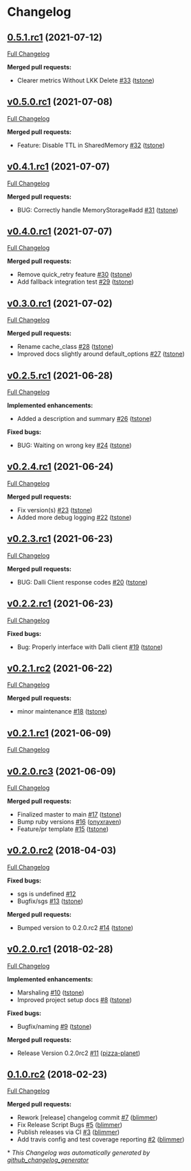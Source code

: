 # Changelog

## [0.5.1.rc1](https://github.com/Ibotta/atomic_cache/tree/0.5.1.rc1) (2021-07-12)

[Full Changelog](https://github.com/Ibotta/atomic_cache/compare/v0.5.0.rc1...0.5.1.rc1)

**Merged pull requests:**

- Clearer metrics Without LKK Delete [\#33](https://github.com/Ibotta/atomic_cache/pull/33) ([tstone](https://github.com/tstone))

## [v0.5.0.rc1](https://github.com/Ibotta/atomic_cache/tree/v0.5.0.rc1) (2021-07-08)

[Full Changelog](https://github.com/Ibotta/atomic_cache/compare/v0.4.1.rc1...v0.5.0.rc1)

**Merged pull requests:**

- Feature: Disable TTL in SharedMemory [\#32](https://github.com/Ibotta/atomic_cache/pull/32) ([tstone](https://github.com/tstone))

## [v0.4.1.rc1](https://github.com/Ibotta/atomic_cache/tree/v0.4.1.rc1) (2021-07-07)

[Full Changelog](https://github.com/Ibotta/atomic_cache/compare/v0.4.0.rc1...v0.4.1.rc1)

**Merged pull requests:**

- BUG: Correctly handle MemoryStorage\#add [\#31](https://github.com/Ibotta/atomic_cache/pull/31) ([tstone](https://github.com/tstone))

## [v0.4.0.rc1](https://github.com/Ibotta/atomic_cache/tree/v0.4.0.rc1) (2021-07-07)

[Full Changelog](https://github.com/Ibotta/atomic_cache/compare/v0.3.0.rc1...v0.4.0.rc1)

**Merged pull requests:**

- Remove quick\_retry feature [\#30](https://github.com/Ibotta/atomic_cache/pull/30) ([tstone](https://github.com/tstone))
- Add fallback integration test [\#29](https://github.com/Ibotta/atomic_cache/pull/29) ([tstone](https://github.com/tstone))

## [v0.3.0.rc1](https://github.com/Ibotta/atomic_cache/tree/v0.3.0.rc1) (2021-07-02)

[Full Changelog](https://github.com/Ibotta/atomic_cache/compare/v0.2.5.rc1...v0.3.0.rc1)

**Merged pull requests:**

- Rename cache\_class [\#28](https://github.com/Ibotta/atomic_cache/pull/28) ([tstone](https://github.com/tstone))
- Improved docs slightly around default\_options [\#27](https://github.com/Ibotta/atomic_cache/pull/27) ([tstone](https://github.com/tstone))

## [v0.2.5.rc1](https://github.com/Ibotta/atomic_cache/tree/v0.2.5.rc1) (2021-06-28)

[Full Changelog](https://github.com/Ibotta/atomic_cache/compare/v0.2.4.rc1...v0.2.5.rc1)

**Implemented enhancements:**

- Added a description and summary [\#26](https://github.com/Ibotta/atomic_cache/pull/26) ([tstone](https://github.com/tstone))

**Fixed bugs:**

- BUG: Waiting on wrong key [\#24](https://github.com/Ibotta/atomic_cache/pull/24) ([tstone](https://github.com/tstone))

## [v0.2.4.rc1](https://github.com/Ibotta/atomic_cache/tree/v0.2.4.rc1) (2021-06-24)

[Full Changelog](https://github.com/Ibotta/atomic_cache/compare/v0.2.3.rc1...v0.2.4.rc1)

**Merged pull requests:**

- Fix version\(s\) [\#23](https://github.com/Ibotta/atomic_cache/pull/23) ([tstone](https://github.com/tstone))
- Added more debug logging [\#22](https://github.com/Ibotta/atomic_cache/pull/22) ([tstone](https://github.com/tstone))

## [v0.2.3.rc1](https://github.com/Ibotta/atomic_cache/tree/v0.2.3.rc1) (2021-06-23)

[Full Changelog](https://github.com/Ibotta/atomic_cache/compare/v0.2.2.rc1...v0.2.3.rc1)

**Merged pull requests:**

- BUG: Dalli Client response codes [\#20](https://github.com/Ibotta/atomic_cache/pull/20) ([tstone](https://github.com/tstone))

## [v0.2.2.rc1](https://github.com/Ibotta/atomic_cache/tree/v0.2.2.rc1) (2021-06-23)

[Full Changelog](https://github.com/Ibotta/atomic_cache/compare/v0.2.1.rc2...v0.2.2.rc1)

**Fixed bugs:**

- Bug: Properly interface with Dalli client [\#19](https://github.com/Ibotta/atomic_cache/pull/19) ([tstone](https://github.com/tstone))

## [v0.2.1.rc2](https://github.com/Ibotta/atomic_cache/tree/v0.2.1.rc2) (2021-06-22)

[Full Changelog](https://github.com/Ibotta/atomic_cache/compare/v0.2.1.rc1...v0.2.1.rc2)

**Merged pull requests:**

- minor maintenance [\#18](https://github.com/Ibotta/atomic_cache/pull/18) ([tstone](https://github.com/tstone))

## [v0.2.1.rc1](https://github.com/Ibotta/atomic_cache/tree/v0.2.1.rc1) (2021-06-09)

[Full Changelog](https://github.com/Ibotta/atomic_cache/compare/v0.2.0.rc3...v0.2.1.rc1)

## [v0.2.0.rc3](https://github.com/Ibotta/atomic_cache/tree/v0.2.0.rc3) (2021-06-09)

[Full Changelog](https://github.com/Ibotta/atomic_cache/compare/v0.2.0.rc2...v0.2.0.rc3)

**Merged pull requests:**

- Finalized master to main [\#17](https://github.com/Ibotta/atomic_cache/pull/17) ([tstone](https://github.com/tstone))
- Bump ruby versions [\#16](https://github.com/Ibotta/atomic_cache/pull/16) ([onyxraven](https://github.com/onyxraven))
- Feature/pr template [\#15](https://github.com/Ibotta/atomic_cache/pull/15) ([tstone](https://github.com/tstone))

## [v0.2.0.rc2](https://github.com/Ibotta/atomic_cache/tree/v0.2.0.rc2) (2018-04-03)

[Full Changelog](https://github.com/Ibotta/atomic_cache/compare/v0.2.0.rc1...v0.2.0.rc2)

**Fixed bugs:**

- sgs is undefined [\#12](https://github.com/Ibotta/atomic_cache/issues/12)
- Bugfix/sgs [\#13](https://github.com/Ibotta/atomic_cache/pull/13) ([tstone](https://github.com/tstone))

**Merged pull requests:**

- Bumped version to 0.2.0.rc2 [\#14](https://github.com/Ibotta/atomic_cache/pull/14) ([tstone](https://github.com/tstone))

## [v0.2.0.rc1](https://github.com/Ibotta/atomic_cache/tree/v0.2.0.rc1) (2018-02-28)

[Full Changelog](https://github.com/Ibotta/atomic_cache/compare/0.1.0.rc2...v0.2.0.rc1)

**Implemented enhancements:**

- Marshaling [\#10](https://github.com/Ibotta/atomic_cache/pull/10) ([tstone](https://github.com/tstone))
- Improved project setup docs [\#8](https://github.com/Ibotta/atomic_cache/pull/8) ([tstone](https://github.com/tstone))

**Fixed bugs:**

- Bugfix/naming [\#9](https://github.com/Ibotta/atomic_cache/pull/9) ([tstone](https://github.com/tstone))

**Merged pull requests:**

- Release Version 0.2.0rc2 [\#11](https://github.com/Ibotta/atomic_cache/pull/11) ([pizza-planet](https://github.com/pizza-planet))

## [0.1.0.rc2](https://github.com/Ibotta/atomic_cache/tree/0.1.0.rc2) (2018-02-23)

[Full Changelog](https://github.com/Ibotta/atomic_cache/compare/011a6e09f319be85fd1b8dd711108ddb37805c18...0.1.0.rc2)

**Merged pull requests:**

- Rework \[release\] changelog commit [\#7](https://github.com/Ibotta/atomic_cache/pull/7) ([blimmer](https://github.com/blimmer))
- Fix Release Script Bugs [\#5](https://github.com/Ibotta/atomic_cache/pull/5) ([blimmer](https://github.com/blimmer))
- Publish releases via CI [\#3](https://github.com/Ibotta/atomic_cache/pull/3) ([blimmer](https://github.com/blimmer))
- Add travis config and test coverage reporting [\#2](https://github.com/Ibotta/atomic_cache/pull/2) ([blimmer](https://github.com/blimmer))



\* *This Changelog was automatically generated by [github_changelog_generator](https://github.com/github-changelog-generator/github-changelog-generator)*

